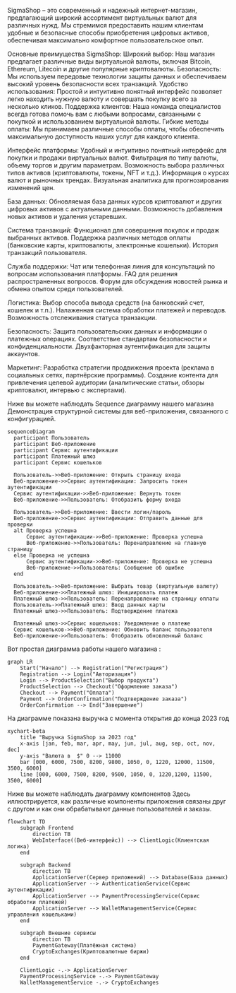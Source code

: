 SigmaShop – это современный и надежный интернет-магазин, предлагающий широкий ассортимент виртуальных валют для различных нужд. Мы стремимся предоставить нашим клиентам удобные и безопасные способы приобретения цифровых активов, обеспечивая максимально комфортное пользовательское опыт.

Основные преимущества SigmaShop:
Широкий выбор: Наш магазин предлагает различные виды виртуальной валюты, включая Bitcoin, Ethereum, Litecoin и другие популярные криптовалюты.
Безопасность: Мы используем передовые технологии защиты данных и обеспечиваем высокий уровень безопасности всех транзакций.
Удобство использования: Простой и интуитивно понятный интерфейс позволяет легко находить нужную валюту и совершать покупку всего за несколько кликов.
Поддержка клиентов: Наша команда специалистов всегда готова помочь вам с любыми вопросами, связанными с покупкой и использованием виртуальной валюты.
Гибкие методы оплаты: Мы принимаем различные способы оплаты, чтобы обеспечить максимальную доступность наших услуг для каждого клиента.

Интерфейс платформы:
Удобный и интуитивно понятный интерфейс для покупки и продажи виртуальных валют.
Фильтрация по типу валюты, объему торгов и другим параметрам.
Возможность выбора различных типов активов (криптовалюты, токены, NFT и т.д.).
Информация о курсах валют и рыночных трендах.
Визуальная аналитика для прогнозирования изменений цен.

База данных:
Обновляемая база данных курсов криптовалют и других цифровых активов с актуальными данными.
Возможность добавления новых активов и удаления устаревших.

Система транзакций:
Функционал для совершения покупок и продаж выбранных активов.
Поддержка различных методов оплаты (банковские карты, криптовалюты, электронные кошельки).
История транзакций пользователя.

Служба поддержки:
Чат или телефонная линия для консультаций по вопросам использования платформы.
FAQ для решения распространенных вопросов.
Форум для обсуждения новостей рынка и обмена опытом среди пользователей.

Логистика:
Выбор способа вывода средств (на банковский счет, кошелек и т.п.).
Налаженная система обработки платежей и переводов.
Возможность отслеживания статуса транзакции.

Безопасность:
Защита пользовательских данных и информации о платежных операциях.
Соответствие стандартам безопасности и конфиденциальности.
Двухфакторная аутентификация для защиты аккаунтов.

Маркетинг:
Разработка стратегии продвижения проекта (реклама в социальных сетях, партнёрские программы).
Создание контента для привлечения целевой аудитории (аналитические статьи, обзоры криптовалют, интервью с экспертами).

Ниже вы можете наблюдать Sequence диаграмму  нашего магазина 
Демонстрация структурной системы для веб-приложения, связанного с конфигурацией.
```mermaid
sequenceDiagram
  participant Пользователь
  participant Веб-приложение
  participant Сервис аутентификации
  participant Платежный шлюз
  participant Сервис кошельков

  Пользователь->>Веб-приложение: Открыть страницу входа
  Веб-приложение->>Сервис аутентификации: Запросить токен аутентификации
  Сервис аутентификации->>Веб-приложение: Вернуть токен
  Веб-приложение->>Пользователь: Отобразить форму входа

  Пользователь->>Веб-приложение: Ввести логин/пароль
  Веб-приложение->>Сервис аутентификации: Отправить данные для проверки
  alt Проверка успешна
      Сервис аутентификации->>Веб-приложение: Проверка успешна
      Веб-приложение->>Пользователь: Перенаправление на главную страницу
  else Проверка не успешна
      Сервис аутентификации->>Веб-приложение: Проверка не успешна
      Веб-приложение->>Пользователь: Сообщение об ошибке
  end

  Пользователь->>Веб-приложение: Выбрать товар (виртуальную валюту)
  Веб-приложение->>Платежный шлюз: Инициировать платеж
  Платежный шлюз->>Пользователь: Перенаправление на страницу оплаты
  Пользователь->>Платежный шлюз: Ввод данных карты
  Платежный шлюз->>Пользователь: Подтверждение платежа

  Платежный шлюз->>Сервис кошельков: Уведомление о платеже
  Сервис кошельков->>Веб-приложение: Обновить баланс пользователя
  Веб-приложение->>Пользователь: Отобразить обновленный баланс
   ```
Вот простая диаграмма работы нашего магазина :
```mermaid
graph LR
    Start("Начало") --> Registration("Регистрация")
    Registration --> Login("Авторизация")
    Login --> ProductSelection("Выбор продукта")
    ProductSelection --> Checkout("Оформление заказа")
    Checkout --> Payment("Оплата")
    Payment --> OrderConfirmation("Подтверждение заказа")
    OrderConfirmation --> End("Завершение")
```

На диаграмме показана выручка с момента открытия до конца 2023 год

```mermaid
xychart-beta
    title "Выручка SigmaShop за 2023 год"
    x-axis [jan, feb, mar, apr, may, jun, jul, aug, sep, oct, nov, dec]
    y-axis "Валюта в  $" 0 --> 11000
    bar [000, 6000, 7500, 8200, 9800, 1050, 0, 1220, 12000, 11500, 3500, 6000]
    line [000, 6000, 7500, 8200, 9500, 1050, 0, 1220,1200, 11500, 3500, 6000]
```


Ниже вы можете наблюдать диаграмму компонентов 
Здесь иллюстрируется, как различные компоненты приложения связаны друг с другом и как они обрабатывают данные пользователей и заказы.
```mermaid
flowchart TD
    subgraph Frontend
        direction TB
        WebInterface((Веб-интерфейс)) --> ClientLogic(Клиентская логика)
    end

    subgraph Backend
        direction TB
        ApplicationServer(Сервер приложений) --> Database(База данных)
        ApplicationServer --> AuthenticationService(Сервис аутентификации)
        ApplicationServer --> PaymentProcessingService(Сервис обработки платежей)
        ApplicationServer --> WalletManagementService(Сервис управления кошельками)
    end

    subgraph Внешние сервисы
        direction TB
        PaymentGateway(Платёжная система)
        CryptoExchanges(Криптовалютные биржи)
    end

    ClientLogic -.-> ApplicationServer
    PaymentProcessingService -.-> PaymentGateway
    WalletManagementService -.-> CryptoExchanges
```
